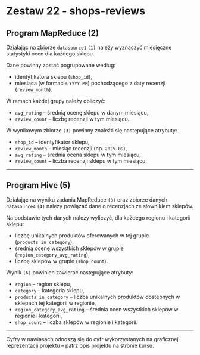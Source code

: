 # Zestaw 22 - shops-reviews

## Program MapReduce (2)

Działając na zbiorze `datasource1` `(1)` należy wyznaczyć miesięczne statystyki ocen dla każdego sklepu.

Dane powinny zostać pogrupowane według:  
* identyfikatora sklepu (`shop_id`),  
* miesiąca (w formacie `YYYY-MM`) pochodzącego z daty recenzji (`review_month`).  

W ramach każdej grupy należy obliczyć:  
* `avg_rating` – średnią ocenę sklepu w danym miesiącu,  
* `review_count` – liczbę recenzji w tym miesiącu.  

W wynikowym zbiorze `(3)` powinny znaleźć się następujące atrybuty:  
* `shop_id` – identyfikator sklepu,  
* `review_month` – miesiąc recenzji (np. `2025-09`),  
* `avg_rating` – średnia ocena sklepu w tym miesiącu,  
* `review_count` – liczba recenzji sklepu w tym miesiącu.  

---

## Program Hive (5)

Działając na wyniku zadania MapReduce `(3)` oraz zbiorze danych `datasource4` `(4)` należy powiązać dane o recenzjach ze słownikiem sklepów.

Na podstawie tych danych należy wyliczyć, dla każdego regionu i kategorii sklepu:  
* liczbę unikalnych produktów oferowanych w tej grupie (`products_in_category`),  
* średnią ocenę wszystkich sklepów w grupie (`region_category_avg_rating`),  
* liczbę sklepów w grupie (`shop_count`).  

Wynik `(6)` powinien zawierać następujące atrybuty:  
* `region` – region sklepu,  
* `category` – kategoria sklepu,  
* `products_in_category` – liczba unikalnych produktów dostępnych w sklepach tej kategorii w regionie,  
* `region_category_avg_rating` – średnia ocen wszystkich sklepów w regionie i kategorii,  
* `shop_count` – liczba sklepów w regionie i kategorii.  

---

Cyfry w nawiasach odnoszą się do cyfr wykorzystanych na graficznej reprezentacji projektu – patrz opis projektu na stronie kursu.

